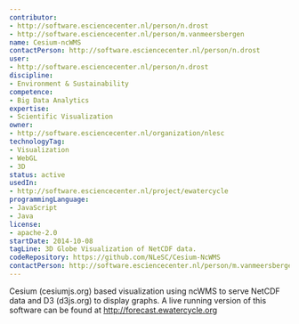 ```yaml
---
contributor:
- http://software.esciencecenter.nl/person/n.drost
- http://software.esciencecenter.nl/person/m.vanmeersbergen
name: Cesium-ncWMS
contactPerson: http://software.esciencecenter.nl/person/n.drost
user:
- http://software.esciencecenter.nl/person/n.drost
discipline:
- Environment & Sustainability
competence:
- Big Data Analytics
expertise:
- Scientific Visualization
owner:
- http://software.esciencecenter.nl/organization/nlesc
technologyTag:
- Visualization
- WebGL
- 3D
status: active
usedIn:
- http://software.esciencecenter.nl/project/ewatercycle
programmingLanguage:
- JavaScript
- Java
license:
- apache-2.0
startDate: 2014-10-08
tagLine: 3D Globe Visualization of NetCDF data.
codeRepository: https://github.com/NLeSC/Cesium-NcWMS
contactPerson: http://software.esciencecenter.nl/person/m.vanmeersbergen
---
```

Cesium (cesiumjs.org) based visualization using ncWMS to serve NetCDF data and D3 (d3js.org) to display graphs.
A live running version of this software can be found at http://forecast.ewatercycle.org
